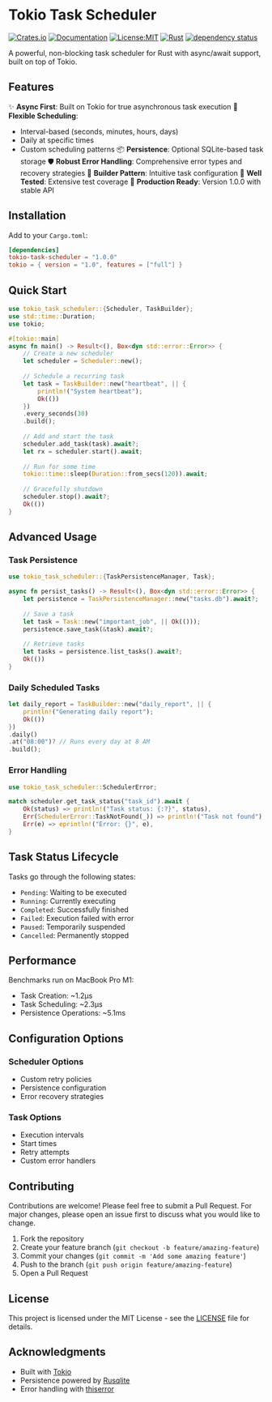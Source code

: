 # Tokio Task Scheduler

[![Crates.io](https://img.shields.io/crates/v/tokio-task-scheduler.svg)](https://crates.io/crates/tokio-task-scheduler)
[![Documentation](https://docs.rs/tokio-task-scheduler/badge.svg)](https://docs.rs/tokio-task-scheduler)
[![License:MIT](https://img.shields.io/badge/License-MIT-yellow.svg)](https://opensource.org/licenses/MIT)
[![Rust](https://github.com/cploutarchou/scheduler/workflows/Rust/badge.svg)](https://github.com/cploutarchou/scheduler/actions)
[![dependency status](https://deps.rs/repo/github/cploutarchou/scheduler/status.svg)](https://deps.rs/repo/github/cploutarchou/scheduler)

A powerful, non-blocking task scheduler for Rust with async/await support, built on top of Tokio.

## Features

✨ **Async First**: Built on Tokio for true asynchronous task execution
🔄 **Flexible Scheduling**:
  - Interval-based (seconds, minutes, hours, days)
  - Daily at specific times
  - Custom scheduling patterns
📦 **Persistence**: Optional SQLite-based task storage
🛡️ **Robust Error Handling**: Comprehensive error types and recovery strategies
🔧 **Builder Pattern**: Intuitive task configuration
🧪 **Well Tested**: Extensive test coverage
🚀 **Production Ready**: Version 1.0.0 with stable API

## Installation

Add to your `Cargo.toml`:

```toml
[dependencies]
tokio-task-scheduler = "1.0.0"
tokio = { version = "1.0", features = ["full"] }
```

## Quick Start

```rust
use tokio_task_scheduler::{Scheduler, TaskBuilder};
use std::time::Duration;
use tokio;

#[tokio::main]
async fn main() -> Result<(), Box<dyn std::error::Error>> {
    // Create a new scheduler
    let scheduler = Scheduler::new();
    
    // Schedule a recurring task
    let task = TaskBuilder::new("heartbeat", || {
        println!("System heartbeat");
        Ok(())
    })
    .every_seconds(30)
    .build();
    
    // Add and start the task
    scheduler.add_task(task).await?;
    let rx = scheduler.start().await;
    
    // Run for some time
    tokio::time::sleep(Duration::from_secs(120)).await;
    
    // Gracefully shutdown
    scheduler.stop().await?;
    Ok(())
}
```

## Advanced Usage

### Task Persistence

```rust
use tokio_task_scheduler::{TaskPersistenceManager, Task};

async fn persist_tasks() -> Result<(), Box<dyn std::error::Error>> {
    let persistence = TaskPersistenceManager::new("tasks.db").await?;
    
    // Save a task
    let task = Task::new("important_job", || Ok(()));
    persistence.save_task(&task).await?;
    
    // Retrieve tasks
    let tasks = persistence.list_tasks().await?;
    Ok(())
}
```

### Daily Scheduled Tasks

```rust
let daily_report = TaskBuilder::new("daily_report", || {
    println!("Generating daily report");
    Ok(())
})
.daily()
.at("08:00")? // Runs every day at 8 AM
.build();
```

### Error Handling

```rust
use tokio_task_scheduler::SchedulerError;

match scheduler.get_task_status("task_id").await {
    Ok(status) => println!("Task status: {:?}", status),
    Err(SchedulerError::TaskNotFound(_)) => println!("Task not found"),
    Err(e) => eprintln!("Error: {}", e),
}
```

## Task Status Lifecycle

Tasks go through the following states:
- `Pending`: Waiting to be executed
- `Running`: Currently executing
- `Completed`: Successfully finished
- `Failed`: Execution failed with error
- `Paused`: Temporarily suspended
- `Cancelled`: Permanently stopped

## Performance

Benchmarks run on MacBook Pro M1:
- Task Creation: ~1.2µs
- Task Scheduling: ~2.3µs
- Persistence Operations: ~5.1ms

## Configuration Options

### Scheduler Options
- Custom retry policies
- Persistence configuration
- Error recovery strategies

### Task Options
- Execution intervals
- Start times
- Retry attempts
- Custom error handlers

## Contributing

Contributions are welcome! Please feel free to submit a Pull Request. For major changes, please open an issue first to discuss what you would like to change.

1. Fork the repository
2. Create your feature branch (`git checkout -b feature/amazing-feature`)
3. Commit your changes (`git commit -m 'Add some amazing feature'`)
4. Push to the branch (`git push origin feature/amazing-feature`)
5. Open a Pull Request

## License

This project is licensed under the MIT License - see the [LICENSE](LICENSE) file for details.

## Acknowledgments

- Built with [Tokio](https://tokio.rs/)
- Persistence powered by [Rusqlite](https://github.com/rusqlite/rusqlite)
- Error handling with [thiserror](https://github.com/dtolnay/thiserror)
